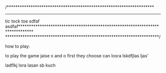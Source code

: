 /********************************************************************
*********************************************************************
tic tock toe sdfaf
asdfaf******************************************************************************
***********************************************************************/

how to play:

to play the game jaise x and o first they choose can losra lskdfjlas ljas'

ladflkj 
lora lasan sb kuch